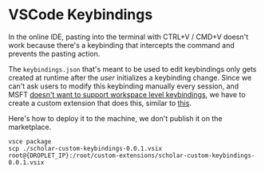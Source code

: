 # VSCode Keybindings

In the online IDE, pasting into the terminal with CTRL+V / CMD+V doesn't work because there's a keybinding that intercepts the command and prevents the pasting action.

The `keybindings.json` that's meant to be used to edit keybindings only gets created at runtime after the _user_ initializes a keybinding change. Since we can't ask users to modify this keybinding manually every session, and MSFT [doesn't want to support workspace level keybindings](https://github.com/Microsoft/vscode/issues/4504), we have to create a custom extension that does this, similar to [this](https://github.com/Microsoft/vscode-sublime-keybindings).

Here's how to deploy it to the machine, we don't publish it on the marketplace.

```
vsce package
scp ./scholar-custom-keybindings-0.0.1.vsix root@{DROPLET_IP}:/root/custom-extensions/scholar-custom-keybindings-0.0.1.vsix
```
